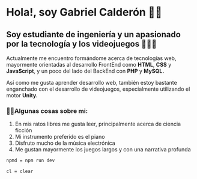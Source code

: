# Hola!, soy Gabriel Calderón 👋🏻
 
## Soy estudiante de ingeniería y un apasionado por la tecnología y los videojuegos 👨🏻‍💻

Actualmente me encuentro formándome acerca de tecnologías web, mayormente orientadas al desarrollo FrontEnd como **HTML**, **CSS** y **JavaScript**, y un poco del lado del BackEnd con **PHP** y **MySQL.** 

Así como me gusta aprender desarrollo web, también estoy bastante enganchado con el desarrollo de videojuegos, especialmente utilizando el motor **Unity.**
### 🙋‍♂️Algunas cosas sobre mi:
1. En mis ratos libres me gusta leer, principalmente acerca de ciencia ficción
2. Mi instrumento preferido es el piano
3. Disfruto mucho de la música electrónica 
4. Me gustan mayormente los juegos largos y con una narrativa profunda



```bash
npmd = npm run dev
```
```bash
cl = clear
```


